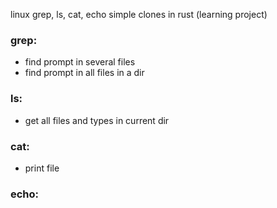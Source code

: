 linux grep, ls, cat, echo simple clones in rust (learning project)

### grep:
- find prompt in several files
- find prompt in all files in a dir

### ls:
- get all files and types in current dir

### cat:
- print file

### echo:

